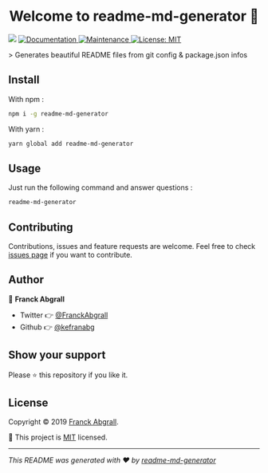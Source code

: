 <h1 align="center">Welcome to readme-md-generator 👋</h1>
<p>
  <img src="https://img.shields.io/badge/version-1.0.0-blue.svg?cacheSeconds=2592000" />
  <a href="https://github.com/kefranabg/readme-md-generator#readme">
    <img alt="Documentation" src="https://img.shields.io/badge/documentation-yes-brightgreen.svg" target="_blank" />
  </a>
  <a href="https://github.com/kefranabg/readme-md-generator/graphs/commit-activity">
    <img alt="Maintenance" src="https://img.shields.io/badge/Maintained%3F-yes-green.svg" target="_blank" />
  </a>
  <a href="https://github.com/kefranabg/readme-md-generator/blob/master/LICENSE">
    <img alt="License: MIT" src="https://img.shields.io/badge/License-MIT-yellow.svg" target="_blank" />
  </a>
</p>
> Generates beautiful README files from git config & package.json infos

## Install

With npm :

```sh
npm i -g readme-md-generator
```

With yarn :

```sh
yarn global add readme-md-generator
```

## Usage

Just run the following command and answer questions :

```sh
readme-md-generator
```

## Contributing

Contributions, issues and feature requests are welcome. Feel free to check [issues page](https://github.com/kefranabg/readme-md-generator/issues) if you want to contribute.

## Author

👤 **Franck Abgrall**

- Twitter 👉 [@FranckAbgrall](https://twitter.com/FranckAbgrall)
- Github 👉 [@kefranabg](https://github.com/kefranabg)

## Show your support

Please ⭐️ this repository if you like it.

## License

Copyright © 2019 [Franck Abgrall](https://github.com/kefranabg).

📜 This project is [MIT](https://github.com/kefranabg/readme-md-generator/blob/master/LICENSE) licensed.

---

_This README was generated with ❤️ by [readme-md-generator](https://github.com/kefranabg/readme-md-generator)_
